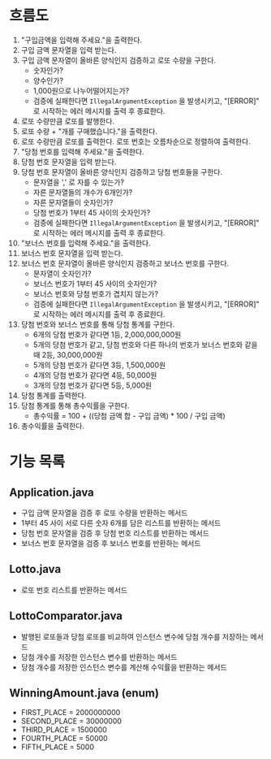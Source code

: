 # 흐름도
1. "구입금액을 입력해 주세요."을 출력한다.
2. 구입 금액 문자열을 입력 받는다.
3. 구입 금액 문자열이 올바른 양식인지 검증하고 로또 수량을 구한다.
   - 숫자인가?
   - 양수인가?
   - 1,000원으로 나누어떨어지는가?
   - 검증에 실패한다면 `IllegalArgumentException` 을 발생시키고, "[ERROR]" 로 시작하는 에러 메시지를 출력 후 종료한다.
4. 로또 수량만큼 로또를 발행한다.
5. 로또 수량 + "개를 구매했습니다."을 출력한다.
6. 로또 수량만큼 로또를 출력한다. 로또 번호는 오름차순으로 정렬하여 출력한다.
7. "당첨 번호를 입력해 주세요."을 출력한다.
8. 당첨 번호 문자열을 입력 받는다.
9. 당첨 번호 문자열이 올바른 양식인지 검증하고 당첨 번호들을 구한다.
   - 문자열을 ',' 로 자를 수 있는가?
   - 자른 문자열들의 개수가 6개인가?
   - 자른 문자열들이 숫자인가?
   - 당첨 번호가 1부터 45 사이의 숫자인가?
   - 검증에 실패한다면 `IllegalArgumentException` 을 발생시키고, "[ERROR]" 로 시작하는 에러 메시지를 출력 후 종료한다.
10. "보너스 번호를 입력해 주세요."을 출력한다.
11. 보너스 번호 문자열을 입력 받는다.
12. 보너스 번호 문자열이 올바른 양식인지 검증하고 보너스 번호를 구한다.
    - 문자열이 숫자인가?
    - 보너스 번호가 1부터 45 사이의 숫자인가?
    - 보너스 번호와 당첨 번호가 겹치지 않는가?
    - 검증에 실패한다면 `IllegalArgumentException` 을 발생시키고, "[ERROR]" 로 시작하는 에러 메시지를 출력 후 종료한다.
13. 당첨 번호와 보너스 번호를 통해 당첨 통계를 구한다.
    - 6개의 당첨 번호가 같다면 1등, 2,000,000,000원
    - 5개의 당첨 번호가 같고, 당첨 번호와 다른 하나의 번호가 보너스 번호와 같을 때 2등, 30,000,000원
    - 5개의 당첨 번호가 같다면 3등, 1,500,000원
    - 4개의 당첨 번호가 같다면 4등, 50,000원
    - 3개의 당첨 번호가 같다면 5등, 5,000원
14. 당첨 통계를 출력한다.
15. 당첨 통계를 통해 총수익률을 구한다.
    - 총수익률 = 100 + ((당첨 금액 합 - 구입 금액) * 100 / 구입 금액)
16. 총수익률을 출력한다.

# 기능 목록
## Application.java
- 구입 금액 문자열을 검증 후 로또 수량을 반환하는 메서드
- 1부터 45 사이 서로 다른 숫자 6개를 담은 리스트를 반환하는 메서드
- 당첨 번호 문자열을 검증 후 당첨 번호 리스트를 반환하는 메서드
- 보너스 번호 문자열을 검증 후 보너스 번호를 반환하는 메서드

## Lotto.java
- 로또 번호 리스트를 반환하는 메서드

## LottoComparator.java
- 발행된 로또들과 당첨 로또를 비교하여 인스턴스 변수에 당첨 개수를 저장하는 메서드
- 당첨 개수를 저장한 인스턴스 변수를 반환하는 메서드
- 당첨 개수를 저장한 인스턴스 변수를 계산해 수익률을 반환하는 메서드

## WinningAmount.java (enum)
- FIRST_PLACE = 2000000000
- SECOND_PLACE = 30000000
- THIRD_PLACE = 1500000
- FOURTH_PLACE = 50000
- FIFTH_PLACE = 5000
